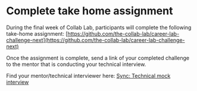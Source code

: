 # Complete take home assignment

During the final week of Collab Lab, participants will complete the following take-home assignment:
[https://github.com/the-collab-lab/career-lab-challenge-next](https://github.com/the-collab-lab/career-lab-challenge-next)

Once the assignment is complete, send a link of your completed challenge to the mentor that is conducting your technical interview. 

Find your mentor/technical interviewer here: [Sync: Technical mock interview](learning-modules/mock-interview-technical.md)
